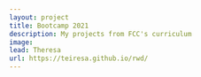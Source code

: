 ```yaml
---
layout: project
title: Bootcamp 2021
description: My projects from FCC's curriculum
image:
lead: Theresa
url: https://teiresa.github.io/rwd/
---
```

